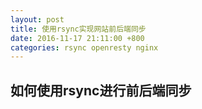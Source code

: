 ```yaml
---
layout: post
title: 使用rsync实现网站前后端同步
date: 2016-11-17 21:11:00 +800
categories: rsync openresty nginx
---
```

## 如何使用rsync进行前后端同步
